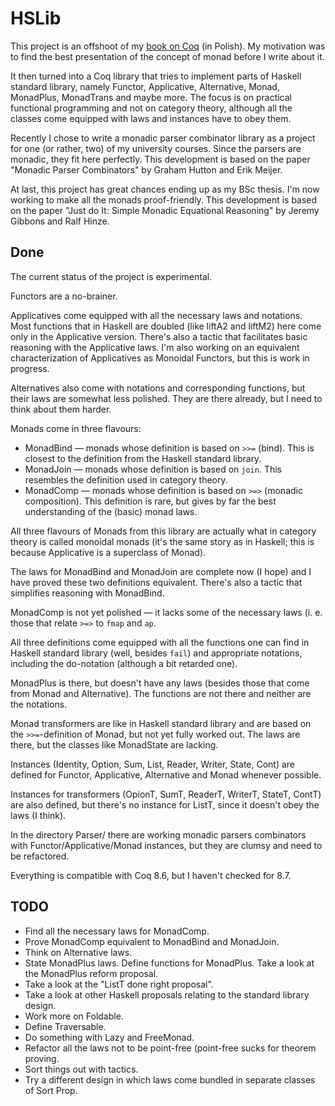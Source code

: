 # HSLib

This project is an offshoot of my [book on Coq](https://zeimer.github.io/) (in Polish). My motivation was to find the best presentation of the concept of monad before I write about it.

It then turned into a Coq library that tries to implement parts of Haskell standard library, namely Functor, Applicative, Alternative, Monad, MonadPlus, MonadTrans and maybe more. The focus is on practical functional programming and not on category theory, although all the classes come equipped with laws and instances have to obey them.

Recently I chose to write a monadic parser combinator library as a project for one (or rather, two) of my university courses. Since the parsers are monadic, they fit here perfectly. This development is based on the paper "Monadic Parser Combinators" by Graham Hutton and Erik Meijer.

At last, this project has great chances ending up as my BSc thesis. I'm now working to make all the monads proof-friendly. This development is based on the paper "Just do It: Simple Monadic Equational Reasoning" by Jeremy Gibbons and Ralf Hinze.

## Done

The current status of the project is experimental.

Functors are a no-brainer.

Applicatives come equipped with all the necessary laws and notations. Most functions that in Haskell are doubled (like liftA2 and liftM2) here come only in the Applicative version. There's also a tactic that facilitates basic reasoning with the Applicative laws. I'm also working on an equivalent characterization of Applicatives as Monoidal Functors, but this is work in progress.

Alternatives also come with notations and corresponding functions, but their laws are somewhat less polished. They are there already, but I need to think about them harder.

Monads come in three flavours:
* MonadBind — monads whose definition is based on `>>=` (bind). This is closest to the definition from the Haskell standard library.
* MonadJoin — monads whose definition is based on `join`. This resembles the definition used in category theory.
* MonadComp — monads whose definition is based on `>=>` (monadic composition). This definition is rare, but gives by far the best understanding of the (basic) monad laws.

All three flavours of Monads from this library are actually what in category theory is called monoidal monads (it's the same story as in Haskell; this is because Applicative is a superclass of Monad).

The laws for MonadBind and MonadJoin are complete now (I hope) and I have proved these two definitions equivalent. There's also a tactic that simplifies reasoning with MonadBind.

MonadComp is not yet polished — it lacks some of the necessary laws (i. e. those that relate `>=>` to `fmap` and `ap`.

All three definitions come equipped with all the functions one can find in Haskell standard library (well, besides `fail`) and appropriate notations, including the do-notation (although a bit retarded one).

MonadPlus is there, but doesn't have any laws (besides those that come from Monad and Alternative). The functions are not there and neither are the notations.

Monad transformers are like in Haskell standard library and are based on the `>>=`-definition of Monad, but not yet fully worked out. The laws are there, but the classes like MonadState are lacking.

Instances (Identity, Option, Sum, List, Reader, Writer, State, Cont) are defined for Functor, Applicative, Alternative and Monad whenever possible.

Instances for transformers (OpionT, SumT, ReaderT, WriterT, StateT, ContT) are also defined, but there's no instance for ListT, since it doesn't obey the laws (I think).

In the directory Parser/ there are working monadic parsers combinators with Functor/Applicative/Monad instances, but they are clumsy and need to be refactored.

Everything is compatible with Coq 8.6, but I haven't checked for 8.7.

## TODO

* Find all the necessary laws for MonadComp.
* Prove MonadComp equivalent to MonadBind and MonadJoin.
* Think on Alternative laws.
* State MonadPlus laws. Define functions for MonadPlus. Take a look at the MonadPlus reform proposal.
* Take a look at the "ListT done right proposal".
* Take a look at other Haskell proposals relating to the standard library design.
* Work more on Foldable.
* Define Traversable.
* Do something with Lazy and FreeMonad.
* Refactor all the laws not to be point-free (point-free sucks for theorem proving.
* Sort things out with tactics.
* Try a different design in which laws come bundled in separate classes of Sort Prop.

